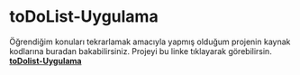 # toDoList-Uygulama
Öğrendiğim konuları tekrarlamak amacıyla yapmış olduğum  projenin kaynak kodlarına buradan bakabilirsiniz.
Projeyi  bu linke  tıklayarak görebilirsin.    **[toDolist-Uygulama](https://hakansoydan.github.io/toDoList-Uygulama/)**
